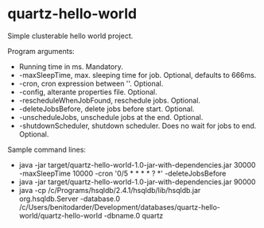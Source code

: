 # quartz-hello-world

Simple clusterable hello world project.

Program arguments:

* Running time in ms. Mandatory.
* -maxSleepTime, max. sleeping time for job. Optional, defaults to 666ms.
* -cron, cron expression between ''. Optional.
* -config, alterante properties file. Optional.
* -rescheduleWhenJobFound, reschedule jobs. Optional.
* -deleteJobsBefore, delete jobs before start. Optional.
* -unscheduleJobs, unschedule jobs at the end. Optional.
* -shutdownScheduler, shutdown scheduler. Does no wait for jobs to end. Optional.

Sample command lines: 

* java -jar target/quartz-hello-world-1.0-jar-with-dependencies.jar 30000  -maxSleepTime 10000 -cron '0/5 * * * * ? *' -deleteJobsBefore
* java -jar target/quartz-hello-world-1.0-jar-with-dependencies.jar 90000
* java -cp /c/Programs/hsqldb/2.4.1/hsqldb/lib/hsqldb.jar org.hsqldb.Server -database.0 /c/Users/benitodarder/Development/databases/quartz-hello-world/quartz-hello-world -dbname.0 quartz


